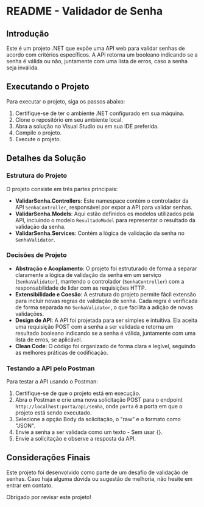 # README - Validador de Senha

## Introdução
Este é um projeto .NET que expõe uma API web para validar senhas de acordo com critérios específicos. A API retorna um booleano indicando se a senha é válida ou não, juntamente com uma lista de erros, caso a senha seja inválida.

## Executando o Projeto
Para executar o projeto, siga os passos abaixo:

1. Certifique-se de ter o ambiente .NET configurado em sua máquina.
2. Clone o repositório em seu ambiente local.
3. Abra a solução no Visual Studio ou em sua IDE preferida.
4. Compile o projeto.
5. Execute o projeto.

## Detalhes da Solução

### Estrutura do Projeto
O projeto consiste em três partes principais:

- **ValidarSenha.Controllers**: Este namespace contém o controlador da API `SenhaController`, responsável por expor a API para validar senhas.
- **ValidarSenha.Models**: Aqui estão definidos os modelos utilizados pela API, incluindo o modelo `ResultadoModel` para representar o resultado da validação da senha.
- **ValidarSenha.Services**: Contém a lógica de validação da senha no `SenhaValidator`.

### Decisões de Projeto
- **Abstração e Acoplamento**: O projeto foi estruturado de forma a separar claramente a lógica de validação da senha em um serviço (`SenhaValidator`), mantendo o controlador (`SenhaController`) com a responsabilidade de lidar com as requisições HTTP.
- **Extensibilidade e Coesão**: A estrutura do projeto permite fácil extensão para incluir novas regras de validação de senha. Cada regra é verificada de forma separada no `SenhaValidator`, o que facilita a adição de novas validações.
- **Design de API**: A API foi projetada para ser simples e intuitiva. Ela aceita uma requisição POST com a senha a ser validada e retorna um resultado booleano indicando se a senha é válida, juntamente com uma lista de erros, se aplicável.
- **Clean Code**: O código foi organizado de forma clara e legível, seguindo as melhores práticas de codificação.

### Testando a API pelo Postman
Para testar a API usando o Postman:

1. Certifique-se de que o projeto está em execução.
2. Abra o Postman e crie uma nova solicitação POST para o endpoint `http://localhost:porta/api/senha`, onde `porta` é a porta em que o projeto está sendo executado.
3. Selecione a opção Body da solicitação, o "raw" e o formato como "JSON".
4. Envie a senha a ser validada como um texto - Sem usar {}.
5. Envie a solicitação e observe a resposta da API.

## Considerações Finais
Este projeto foi desenvolvido como parte de um desafio de validação de senhas. Caso haja alguma dúvida ou sugestão de melhoria, não hesite em entrar em contato.

Obrigado por revisar este projeto!
